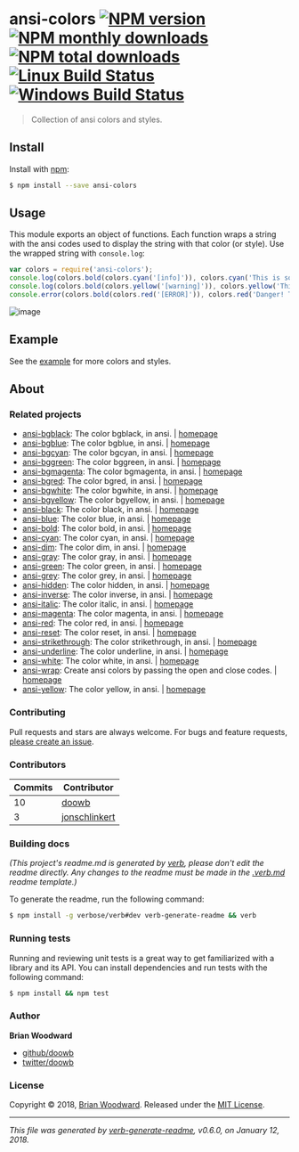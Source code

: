 # ansi-colors [![NPM version](https://img.shields.io/npm/v/ansi-colors.svg?style=flat)](https://www.npmjs.com/package/ansi-colors) [![NPM monthly downloads](https://img.shields.io/npm/dm/ansi-colors.svg?style=flat)](https://npmjs.org/package/ansi-colors)  [![NPM total downloads](https://img.shields.io/npm/dt/ansi-colors.svg?style=flat)](https://npmjs.org/package/ansi-colors) [![Linux Build Status](https://img.shields.io/travis/doowb/ansi-colors.svg?style=flat&label=Travis)](https://travis-ci.org/doowb/ansi-colors) [![Windows Build Status](https://img.shields.io/appveyor/ci/doowb/ansi-colors.svg?style=flat&label=AppVeyor)](https://ci.appveyor.com/project/doowb/ansi-colors)

> Collection of ansi colors and styles.

## Install

Install with [npm](https://www.npmjs.com/):

```sh
$ npm install --save ansi-colors
```

## Usage

This module exports an object of functions. Each function wraps a string with the ansi codes used to display the string with that color (or style). Use the wrapped string with `console.log`:

```js
var colors = require('ansi-colors');
console.log(colors.bold(colors.cyan('[info]')), colors.cyan('This is some information'));
console.log(colors.bold(colors.yellow('[warning]')), colors.yellow('This is a warning'));
console.error(colors.bold(colors.red('[ERROR]')), colors.red('Danger! There was an error!'));
```

![image](https://user-images.githubusercontent.com/995160/34897845-3150daae-f7be-11e7-9706-38c42461e0ee.png)

## Example

See the [example](./example.js) for more colors and styles.

## About

### Related projects

* [ansi-bgblack](https://www.npmjs.com/package/ansi-bgblack): The color bgblack, in ansi. | [homepage](https://github.com/jonschlinkert/ansi-bgblack "The color bgblack, in ansi.")
* [ansi-bgblue](https://www.npmjs.com/package/ansi-bgblue): The color bgblue, in ansi. | [homepage](https://github.com/jonschlinkert/ansi-bgblue "The color bgblue, in ansi.")
* [ansi-bgcyan](https://www.npmjs.com/package/ansi-bgcyan): The color bgcyan, in ansi. | [homepage](https://github.com/jonschlinkert/ansi-bgcyan "The color bgcyan, in ansi.")
* [ansi-bggreen](https://www.npmjs.com/package/ansi-bggreen): The color bggreen, in ansi. | [homepage](https://github.com/jonschlinkert/ansi-bggreen "The color bggreen, in ansi.")
* [ansi-bgmagenta](https://www.npmjs.com/package/ansi-bgmagenta): The color bgmagenta, in ansi. | [homepage](https://github.com/jonschlinkert/ansi-bgmagenta "The color bgmagenta, in ansi.")
* [ansi-bgred](https://www.npmjs.com/package/ansi-bgred): The color bgred, in ansi. | [homepage](https://github.com/jonschlinkert/ansi-bgred "The color bgred, in ansi.")
* [ansi-bgwhite](https://www.npmjs.com/package/ansi-bgwhite): The color bgwhite, in ansi. | [homepage](https://github.com/jonschlinkert/ansi-bgwhite "The color bgwhite, in ansi.")
* [ansi-bgyellow](https://www.npmjs.com/package/ansi-bgyellow): The color bgyellow, in ansi. | [homepage](https://github.com/jonschlinkert/ansi-bgyellow "The color bgyellow, in ansi.")
* [ansi-black](https://www.npmjs.com/package/ansi-black): The color black, in ansi. | [homepage](https://github.com/jonschlinkert/ansi-black "The color black, in ansi.")
* [ansi-blue](https://www.npmjs.com/package/ansi-blue): The color blue, in ansi. | [homepage](https://github.com/jonschlinkert/ansi-blue "The color blue, in ansi.")
* [ansi-bold](https://www.npmjs.com/package/ansi-bold): The color bold, in ansi. | [homepage](https://github.com/jonschlinkert/ansi-bold "The color bold, in ansi.")
* [ansi-cyan](https://www.npmjs.com/package/ansi-cyan): The color cyan, in ansi. | [homepage](https://github.com/jonschlinkert/ansi-cyan "The color cyan, in ansi.")
* [ansi-dim](https://www.npmjs.com/package/ansi-dim): The color dim, in ansi. | [homepage](https://github.com/jonschlinkert/ansi-dim "The color dim, in ansi.")
* [ansi-gray](https://www.npmjs.com/package/ansi-gray): The color gray, in ansi. | [homepage](https://github.com/jonschlinkert/ansi-gray "The color gray, in ansi.")
* [ansi-green](https://www.npmjs.com/package/ansi-green): The color green, in ansi. | [homepage](https://github.com/jonschlinkert/ansi-green "The color green, in ansi.")
* [ansi-grey](https://www.npmjs.com/package/ansi-grey): The color grey, in ansi. | [homepage](https://github.com/jonschlinkert/ansi-grey "The color grey, in ansi.")
* [ansi-hidden](https://www.npmjs.com/package/ansi-hidden): The color hidden, in ansi. | [homepage](https://github.com/jonschlinkert/ansi-hidden "The color hidden, in ansi.")
* [ansi-inverse](https://www.npmjs.com/package/ansi-inverse): The color inverse, in ansi. | [homepage](https://github.com/jonschlinkert/ansi-inverse "The color inverse, in ansi.")
* [ansi-italic](https://www.npmjs.com/package/ansi-italic): The color italic, in ansi. | [homepage](https://github.com/jonschlinkert/ansi-italic "The color italic, in ansi.")
* [ansi-magenta](https://www.npmjs.com/package/ansi-magenta): The color magenta, in ansi. | [homepage](https://github.com/jonschlinkert/ansi-magenta "The color magenta, in ansi.")
* [ansi-red](https://www.npmjs.com/package/ansi-red): The color red, in ansi. | [homepage](https://github.com/jonschlinkert/ansi-red "The color red, in ansi.")
* [ansi-reset](https://www.npmjs.com/package/ansi-reset): The color reset, in ansi. | [homepage](https://github.com/jonschlinkert/ansi-reset "The color reset, in ansi.")
* [ansi-strikethrough](https://www.npmjs.com/package/ansi-strikethrough): The color strikethrough, in ansi. | [homepage](https://github.com/jonschlinkert/ansi-strikethrough "The color strikethrough, in ansi.")
* [ansi-underline](https://www.npmjs.com/package/ansi-underline): The color underline, in ansi. | [homepage](https://github.com/jonschlinkert/ansi-underline "The color underline, in ansi.")
* [ansi-white](https://www.npmjs.com/package/ansi-white): The color white, in ansi. | [homepage](https://github.com/jonschlinkert/ansi-white "The color white, in ansi.")
* [ansi-wrap](https://www.npmjs.com/package/ansi-wrap): Create ansi colors by passing the open and close codes. | [homepage](https://github.com/jonschlinkert/ansi-wrap "Create ansi colors by passing the open and close codes.")
* [ansi-yellow](https://www.npmjs.com/package/ansi-yellow): The color yellow, in ansi. | [homepage](https://github.com/jonschlinkert/ansi-yellow "The color yellow, in ansi.")

### Contributing

Pull requests and stars are always welcome. For bugs and feature requests, [please create an issue](../../issues/new).

### Contributors

| **Commits** | **Contributor** |  
| --- | --- |  
| 10 | [doowb](https://github.com/doowb) |  
| 3  | [jonschlinkert](https://github.com/jonschlinkert) |  

### Building docs

_(This project's readme.md is generated by [verb](https://github.com/verbose/verb-generate-readme), please don't edit the readme directly. Any changes to the readme must be made in the [.verb.md](.verb.md) readme template.)_

To generate the readme, run the following command:

```sh
$ npm install -g verbose/verb#dev verb-generate-readme && verb
```

### Running tests

Running and reviewing unit tests is a great way to get familiarized with a library and its API. You can install dependencies and run tests with the following command:

```sh
$ npm install && npm test
```

### Author

**Brian Woodward**

* [github/doowb](https://github.com/doowb)
* [twitter/doowb](https://twitter.com/doowb)

### License

Copyright © 2018, [Brian Woodward](https://github.com/doowb).
Released under the [MIT License](LICENSE).

***

_This file was generated by [verb-generate-readme](https://github.com/verbose/verb-generate-readme), v0.6.0, on January 12, 2018._